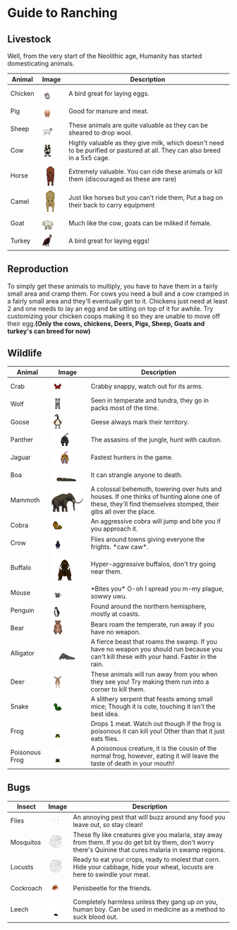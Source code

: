 # Guide to Ranching
## Livestock

Well, from the very start of the Neolithic age, Humanity has started
domesticating animals.

<table class="sortable">
<thead>
<tr class="header">
<th>Animal</th>
<th>Image</th>
<th>Description</th>
</tr>
</thead>
<tbody>
<tr class="odd">
<td>Chicken</td>
<td>
<img src="assets/images/chicken.png">
</td>
<td>A bird great for laying eggs.</td>
</tr>
<tr class="even">
<td>Pig</td>
<td>
<img src="assets/images/pig.png">
</td>
<td>Good for manure and meat.</td>
</tr>
<tr class="odd">
<td>Sheep</td>
<td>
<img src="assets/images/sheep.png">
</td>
<td>These animals are quite valuable as they can be sheared to drop wool.</td>
</tr>
<tr class="even">
<td>Cow</td>
<td>
<img src="assets/images/cow.png">
</td>
<td>Highly valuable as they give milk, which doesn't need to be purified or pastured at all. They can also breed in a 5x5 cage.</td>
</tr>
<tr class="odd">
<td>Horse</td>
<td>
<img src="assets/images/horse.png">
</td>
<td>Extremely valuable. You can ride these animals or kill them (discouraged as these are rare)</td>
</tr>
<tr class="even">
<td>Camel</td>
<td>
<img src="assets/images/camel.png">
</td>
<td>Just like horses but you can't ride them, Put a bag on their back to carry equipment</td>
</tr>
<tr class="odd">
<td>Goat</td>
<td>
<img src="assets/images/goat.png">
</td>
<td>Much like the cow, goats can be milked if female.</td>
</tr>
<tr class="even">
<td>Turkey</td>
<td>
<img src="assets/images/turkey.png">
</td>
<td>A bird great for laying eggs!</td>
</tr>
</tbody>
</table>

## Reproduction

To simply get these animals to multiply, you have to have them in a
fairly small area and cramp them. For cows you need a bull and a cow
cramped in a fairly small area and they'll eventually get to it.
Chickens just need at least 2 and one needs to lay an egg and be sitting
on top of it for awhile. Try customizing your chicken coops making it so
they are unable to move off their egg.**(Only the cows, chickens, Deers,
Pigs, Sheep, Goats and turkey's can breed for now)**

## Wildlife

<table class="sortable">
<thead>
<tr class="header">
<th>Animal</th>
<th>Image</th>
<th>Description</th>
</tr>
</thead>
<tbody>
<tr class="odd">
<td>Crab</td>
<td>
<img src="assets/images/crab.png">
</td>
<td>Crabby snappy, watch out for its arms.</td>
</tr>
<tr class="even">
<td>Wolf</td>
<td>
<img src="assets/images/wolf.png">
</td>
<td>Seen in temperate and tundra, they go in packs most of the time.</td>
</tr>
<tr class="odd">
<td>Goose</td>
<td>
<img src="assets/images/goose.png">
</td>
<td>Geese always mark their territory.</td>
</tr>
<tr class="even">
<td>Panther</td>
<td>
<img src="assets/images/panther.png">
</td>
<td>The assasins of the jungle, hunt with caution.</td>
</tr>
<tr class="odd">
<td>Jaguar</td>
<td>
<img src="assets/images/jaguar.png">
</td>
<td>Fastest hunters in the game.</td>
</tr>
<tr class="even">
<td>Boa</td>
<td>
<img src="assets/images/boa.png">
</td>
<td>It can strangle anyone to death.</td>
</tr>
<tr class="odd">
<td>Mammoth</td>
<td>
<img src="assets/images/mammoth.png">
</td>
<td>A colossal behemoth, towering over huts and houses. If one thinks of hunting alone one of these, they'll find themselves stomped, their gibs all over the place.</td>
</tr>
<tr class="even">
<td>Cobra</td>
<td>
<img src="assets/images/cobra.png">
</td>
<td>An aggressive cobra will jump and bite you if you approach it.</td>
</tr>
<tr class="odd">
<td>Crow</td>
<td>
<img src="assets/images/crow.png">
</td>
<td>Flies around towns giving everyone the frights. *caw caw*.</td>
</tr>
<tr class="even">
<td>Buffalo</td>
<td>
<img src="assets/images/buffalo.png">
</td>
<td>Hyper-aggressive buffalos, don't try going near them.</td>
</tr>
<tr class="odd">
<td>Mouse</td>
<td>
<img src="assets/images/mouse.png">
</td>
<td>*Bites you* O-oh I spread you m-my plague, sowwy uwu.</td>
</tr>
<tr class="even">
<td>Penguin</td>
<td>
<img src="assets/images/Pengu.png">
</td>
<td>Found around the northern hemisphere, mostly at coasts.</td>
</tr>
<tr class="odd">
<td>Bear</td>
<td>
<img src="assets/images/bear.png">
</td>
<td>Bears roam the temperate, run away if you have no weapon.</td>
</tr>
<tr class="even">
<td>Alligator</td>
<td>
<img src="assets/images/alligator.png">
</td>
<td>A fierce beast that roams the swamp. If you have no weapon you should run because you can't kill these with your hand. Faster in the rain.</td>
</tr>
<tr class="odd">
<td>Deer</td>
<td>
<img src="assets/images/deer.png">
</td>
<td>These animals will run away from you when they see you! Try making them run into a corner to kill them.</td>
</tr>
<tr class="even">
<td>Snake</td>
<td>
<img src="assets/images/snake.png">
</td>
<td>A slithery serpent that feasts among small mice; Though it is cute, touching it isn't the best idea.</td>
</tr>
<tr class="odd">
<td>Frog</td>
<td>
<img src="assets/images/frog.png">
</td>
<td>Drops 1 meat. Watch out though if the frog is poisonous it can kill you! Other than that it just eats flies.</td>
</tr>
<tr class="even">
<td>Poisonous Frog</td>
<td>
<img src="assets/images/poison_frog.png">
</td>
<td>A poisonous creature, it is the cousin of the normal frog, however, eating it will leave the taste of death in your mouth!</td>
</tr>
</tbody>
</table>

## Bugs

<table class="sortable">
<thead>
<tr class="header">
<th>Insect</th>
<th>Image</th>
<th>Description</th>
</tr>
</thead>
<tbody>
<tr class="odd">
<td>Flies</td>
<td>
<img src="assets/images/flies.png">
</td>
<td>An annoying pest that will buzz around any food you leave out, so stay clean!</td>
</tr>
<tr class="even">
<td>Mosquitos</td>
<td>
<img src="assets/images/mosquitos.png">
</td>
<td>These fly like creatures give you malaria, stay away from them. If you do get bit by them, don't worry there's Quinine that cures malaria in swamp regions.</td>
</tr>
<tr class="odd">
<td>Locusts</td>
<td>
<img src="assets/images/mosquitos.png">
</td>
<td>Ready to eat your crops, ready to molest that corn. Hide your cabbage, hide your wheat, locusts are here to swindle your meat.</td>
</tr>
<tr class="even">
<td>Cockroach</td>
<td>
<img src="assets/images/cockroach.png">
</td>
<td>Penisbeetle for the friends.</td>
</tr>
<tr class="odd">
<td>Leech</td>
<td>
<img src="assets/images/leech.png">
</td>
<td>Completely harmless unless they gang up on you, human boy. Can be used in medicine as a method to suck blood out.</td>
</tr>
</tbody>
</table>
